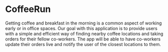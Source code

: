 # CoffeeRun
Getting coffee and breakfast in the morning is a common aspect of working early or in office spaces. Our goal with this application is to provide users with a simple and efficient way of finding nearby coffee locations and taking orders for their fellow co-workers. The app will be able to have co-workers update their orders live and notify the user of the closest locations to them.
